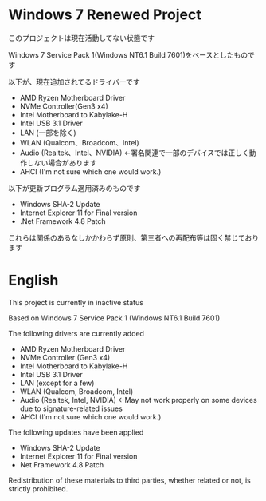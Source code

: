 # Windows 7 Renewed Project

このプロジェクトは現在活動してない状態です

Windows 7 Service Pack 1(Windows NT6.1 Build 7601)をベースとしたものです

以下が、現在追加されてるドライバーです
* AMD Ryzen Motherboard Driver
* NVMe Controller(Gen3 x4)
* Intel Motherboard to Kabylake-H
* Intel USB 3.1 Driver
* LAN (一部を除く)
* WLAN (Qualcom、Broadcom、Intel)
* Audio (Realtek、Intel、NVIDIA) ←署名関連で一部のデバイスでは正しく動作しない場合があります
* AHCI (I'm not sure which one would work.)

以下が更新プログラム適用済みのものです
* Windows SHA-2 Update
* Internet Explorer 11 for Final version
* .Net Framework 4.8 Patch

これらは関係のあるなしかかわらず原則、第三者への再配布等は固く禁じております

# English
This project is currently in inactive status

Based on Windows 7 Service Pack 1 (Windows NT6.1 Build 7601) 

The following drivers are currently added
* AMD Ryzen Motherboard Driver
* NVMe Controller (Gen3 x4)
* Intel Motherboard to Kabylake-H
* Intel USB 3.1 Driver
* LAN (except for a few)
* WLAN (Qualcom, Broadcom, Intel)
* Audio (Realtek, Intel, NVIDIA) ←May not work properly on some devices due to signature-related issues
* AHCI (I'm not sure which one would work.)

The following updates have been applied
* Windows SHA-2 Update
* Internet Explorer 11 for Final version
* Net Framework 4.8 Patch

Redistribution of these materials to third parties, whether related or not, is strictly prohibited.

